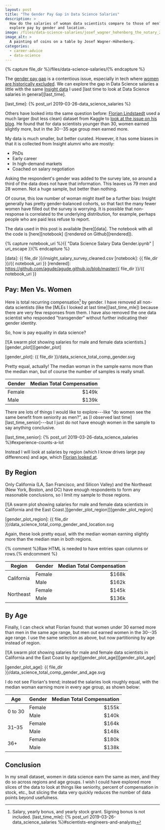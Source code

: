 ```yaml
---
layout: post
title: "The Gender Pay Gap in Data Science Salaries"
description: >
  How do the salaries of woman data scientists compare to those of men? This month we
  explore pay by gender and location.
image: /files/data-science-salaries/josef_wagner_hohenberg_the_notary_2_coins.jpg
image_alt: > 
  A painting of coins on a table by Josef Wagner-Höhenberg.
categories:
  - career-advice
  - data-science
---
```


{% capture file_dir %}/files/data-science-salaries/{% endcapture %}

The [gender pay gap][pay_gap] is a contentious issue, especially in tech where
[women are historically excluded][women_in_tech]. We can explore the gap in
Data Science salaries a little with the same [Insight data][insight] I used
[last time to look at Data Science salaries in general][last_time].

[pay_gap]: https://en.wikipedia.org/wiki/Gender_pay_gap
[women_in_tech]: https://qz.com/work/1287881/how-technology-companies-alienate-women-during-recruitment/
[insight]: https://www.insightdatascience.com
[last_time]: {% post_url 2019-03-26-data_science_salaries %} 

Others have looked into the same question before: [Florian
Lindstaedt][florian] used a much larger (but less clean) dataset from Kaggle
to [look at the issue on his blog][kaggle_survey]. He found that for data
scientists younger than 30, women earned slightly more, but in the 30--35 age
group men earned more.

[florian]: https://flolytic.com/
[kaggle_survey]: https://flolytic.com/blog/gender-pay-gap-among-data-scientists-on-kaggle

My data is much smaller, but better curated. However, it has some biases in
that it is collected from Insight alumni who are mostly:

- PhDs
- Early career
- In high-demand markets
- Coached on salary negotiation

Asking the respondent's gender was added to the survey late, so around a third
of the data does not have that information. This leaves us 79 men and 28
women. Not a huge sample, but better than nothing.

Of course, this low number of woman might itself be a further bias: Insight
generally has pretty gender-balanced cohorts, so that fact the many fewer
women have filled out the survey is worrying. It is possible that non-response
is correlated to the underlying distribution, for example, perhaps people who
are paid less refuse to report.

The data used in this post is available [here][data]. The notebook with all
the code is [here][notebook] ([rendered on Github][rendered]).

{% capture notebook_uri %}{{ "Data Science Salary Data Gender.ipynb" | uri_escape }}{% endcapture %}

[data]: {{ file_dir }}/insight_salary_survey_cleaned.csv
[notebook]: {{ file_dir }}/{{ notebook_uri }}
[rendered]: https://github.com/agude/agude.github.io/blob/master{{ file_dir }}/{{ notebook_uri }}

## Pay: Men Vs. Women

Here is total recurring compensation[^salary] by gender. I have removed all
non-data scientists (like the [MLEs I looked at last time][last_time_mle])
because there are very few responses from them. I have also removed the one
data scientist who responded "transgender" without further indicating their
gender identity.

[^salary]: Salary, yearly bonus, and yearly stock grant. Signing bonus is not included.
[last_time_mle]: {% post_url 2019-03-26-data_science_salaries %}#scientists-engineers-and-analysts

So, how is pay equality in data science?

[![A swarm plot showing salaries for male and female data
scientists.][gender_plot]][gender_plot]

[gender_plot]: {{ file_dir }}/data_science_total_comp_gender.svg

Pretty equal, actually! The median woman in the sample earns more than the
median man, but of course the number of samples is really small.

| Gender  |  Median Total Compensation|
|:--------|--------------------------:|
| Female  |                     $149k |
| Male    |                     $139k |

There are lots of things I would like to explore---like "do women see the same benefit from
seniority as men?", as [I observed last time][last_time_senior]---but
I just do not have enough women in the sample to say anything conclusive.

[last_time_senior]: {% post_url 2019-03-26-data_science_salaries %}#experience-counts-a-lot

Instead I will look at salaries by region (which I know drives large pay
differences) and age, which [Florian looked at][kaggle_survey].

## By Region

Only California (LA, San Francisco, and Silicon Valley) and the Northeast (New
York, Boston, and DC) have enough respondents to form any reasonable
conclusions, so I limit my sample to those regions.

[![A swarm plot showing salaries for male and female data scientists in
California and the East Coast.][gender_plot_region]][gender_plot_region]

[gender_plot_region]: {{ file_dir }}/data_science_total_comp_gender_and_location.svg

Again, these look pretty equal, with the median woman earning slightly more than the
median man in both regions.

{% comment %}Raw HTML is needed to have entries span columns or rows.{% endcomment %}
<table>
  <thead>
    <tr> <th>Region</th> <th>Gender</th> <th style="text-align: right">Median Total Compensation</th> </tr>
  </thead>
  <tbody>
    <tr> <td rowspan="2">California</td>  <td>Female</td>  <td style="text-align: right">$168k</td> </tr>
    <tr>                                  <td>Male</td>    <td style="text-align: right">$162k</td> </tr>
    <tr> <td rowspan="2">Northeast</td>   <td>Female</td>  <td style="text-align: right">$145k</td> </tr>
    <tr>                                  <td>Male</td>    <td style="text-align: right">$136k</td> </tr>
  </tbody>
</table>

## By Age

Finally, I can check what Florian found: that women under 30 earned more than 
men in the same age range, but men out earned women in the 30--35 age range. I use the same
selection as above, but now partitioning by age instead of region.

[![A swarm plot showing salaries for male and female data scientists in
California and the East Coast by age][gender_plot_age]][gender_plot_age]

[gender_plot_age]: {{ file_dir }}/data_science_total_comp_gender_and_age.svg

I do not see Florian's trend; instead the salaries look roughly equal, with
the median woman earning more in every age group, as shown below:

<table>
  <thead>
    <tr><th>Age</th> <th>Gender</th> <th style="text-align: right">Median Total Compensation</th></tr>
  </thead>
  <tbody>
    <tr> <td rowspan="2">0 to 30</td>  <td>Female</td>  <td style="text-align: right">$155k</td> </tr>
    <tr>                               <td>Male</td>    <td style="text-align: right">$140k</td> </tr>
    <tr> <td rowspan="2">31–35</td>    <td>Female</td>  <td style="text-align: right">$164k</td> </tr>
    <tr>                               <td>Male</td>    <td style="text-align: right">$148k</td> </tr>
    <tr> <td rowspan="2">36+</td>      <td>Female</td>  <td style="text-align: right">$180k</td> </tr>
    <tr>                               <td>Male</td>    <td style="text-align: right">$138k</td> </tr>
  </tbody>
</table>

## Conclusion

In my small dataset, women in data science earn the same as men, and they do
so across regions and age groups. I wish I could have explored more slices of
the data to look at things like seniority, percent of compensation in stock,
etc., but slicing the data very quickly reduces the number of data points
beyond usefulness.
